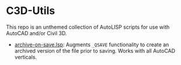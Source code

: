 # C3D-Utils

This repo is an unthemed collection of AutoLISP scripts for use with AutoCAD and/or Civil 3D.

- [archive-on-save.lsp](/src/archive-on-save.lsp): Augments `_QSAVE` functionality to create an archived version of the file prior to saving. Works with all AutoCAD verticals.
